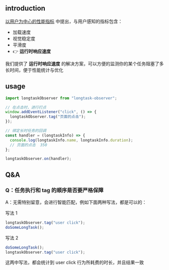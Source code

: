 ## introduction

[以用户为中心的性能指标](https://web.dev/user-centric-performance-metrics/) 中提出，与用户感知的指标包含：

- 加载速度
- 视觉稳定度
- 平滑度
- 👉 **运行时响应速度**

我们提供了 **运行时响应速度** 的解决方案，可以方便的监测你的某个任务阻塞了多长时间，便于性能统计与优化

## usage

```typescript
import longtaskObserver from "longtask-observer";

// 在点击时，进行打点
window.addEventListener("click", () => {
  longtaskObserver.tag("页面的点击");
});

// 绑定长时任务的回调
const handler = (longtaskInfo) => {
  console.log(longtaskInfo.name, longtaskInfo.duration);
  // 页面的点击  350
};

longtaskObserver.on(handler);
```

## Q&A

### Q：任务执行和 tag 的顺序是否要严格保障

A：无需特别留意，会进行智能匹配，例如下面两种写法，都是可以的：

写法 1

```typescript
longtaskObserver.tag("user click");
doSomeLongTask();
```

写法 2

```typescript
doSomeLongTask();
longtaskObserver.tag("user click");
```

这两中写法，都会统计到 user click 行为所耗费的时长，并且结果一致
